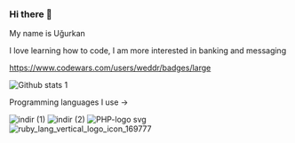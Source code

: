 ### Hi there 👋
My name is Uğurkan

I love learning how to code, I am more interested in banking and messaging 

https://www.codewars.com/users/weddr/badges/large


![Github stats 1](https://github-readme-stats.vercel.app/api?username=weddr&show_icons=true&theme=gradient)




Programming languages I use -> 

![indir (1)](https://user-images.githubusercontent.com/85494297/235372697-e17ecd80-eb3e-4027-b49d-7bcb15e9c9db.png) ![indir (2)](https://user-images.githubusercontent.com/85494297/235372723-c1406602-9546-4de0-875b-61233610a273.png) ![PHP-logo svg](https://user-images.githubusercontent.com/85494297/235373265-61ca12b0-9807-4f78-8622-014a3b5d6795.png)
![ruby_lang_vertical_logo_icon_169777](https://github.com/weddr/weddr/assets/85494297/5c8f5513-3764-4b3a-a66a-9dba0efaf617)
